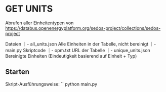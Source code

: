 # GET UNITS

Abrufen aller Einheitentypen von https://databus.openenergyplatform.org/sedos-project/collections/sedos-project

Dateien
｜- all_units.json Alle Einheiten in der Tabelle, nicht bereinigt
｜- main.py Skriptcode
｜- opm.txt URL der Tabelle
｜- unique_units.json Bereinigte Einheiten (Eindeutigkeit basierend auf Einheit + Typ)

## Starten
Skript-Ausführungsweise:
``
python main.py
